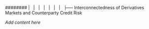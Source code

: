 ######## |   |   |   |   |   |   |   ├── Interconnectedness of Derivatives Markets and Counterparty Credit Risk

*Add content here*